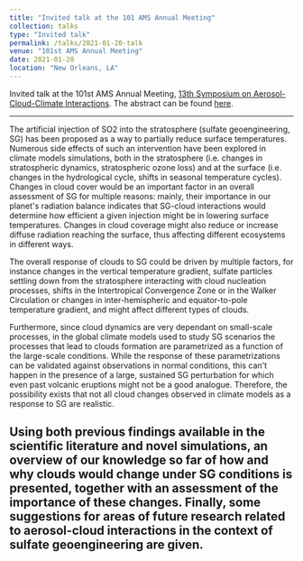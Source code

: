 ```yaml
---
title: "Invited talk at the 101 AMS Annual Meeting"
collection: talks
type: "Invited talk"
permalink: /talks/2021-01-20-talk
venue: "101st AMS Annual Meeting"
date: 2021-01-20
location: "New Orleans, LA"
---
```


Invited talk at the 101st AMS Annual Meeting, [13th Symposium on Aerosol-Cloud-Climate Interactions](https://annual.ametsoc.org/index.cfm/2021/program-events/conferences-and-symposia/13th-symposium-on-aerosol-cloud-climate-interactions/). The abstract can be found [here](https://ams.confex.com/ams/101ANNUAL/meetingapp.cgi/Paper/379262).

---
The artificial injection of SO2 into the stratosphere (sulfate geoengineering, SG) has been proposed as a way to partially reduce surface temperatures. Numerous side effects of such an intervention have been explored in climate models simulations, both in the stratosphere (i.e. changes in stratospheric dynamics, stratospheric ozone loss) and at the surface (i.e. changes in the hydrological cycle, shifts in seasonal temperature cycles).
Changes in cloud cover would be an important factor in an overall assessment of SG for multiple reasons: mainly, their importance in our planet's radiation balance indicates that SG-cloud interactions would determine how efficient a given injection might be in lowering surface temperatures. Changes in cloud coverage might also reduce or increase diffuse radiation reaching the surface, thus affecting different ecosystems in different ways.

The overall response of clouds to SG could be driven by multiple factors, for instance changes in the vertical temperature gradient, sulfate particles settling down from the stratosphere interacting with cloud nucleation processes, shifts in the Intertropical Convergence Zone or in the Walker Circulation or changes in inter-hemispheric and equator-to-pole temperature gradient, and might affect different types of clouds.

Furthermore, since cloud dynamics are very dependant on small-scale processes, in the global climate models used to study SG scenarios the processes that lead to clouds formation are parametrized as a function of the large-scale conditions. While the response of these parametrizations can be validated against observations in normal conditions, this can't happen in the presence of a large, sustained SG perturbation for which even past volcanic eruptions might not be a good analogue. Therefore, the possibility exists that not all cloud changes observed in climate models as a response to SG are realistic.

Using both previous findings available in the scientific literature and novel simulations, an overview of our knowledge so far of how and why clouds would change under SG conditions is presented, together with an assessment of the importance of these changes. Finally, some suggestions for areas of future research related to aerosol-cloud interactions in the context of sulfate geoengineering are given.
---